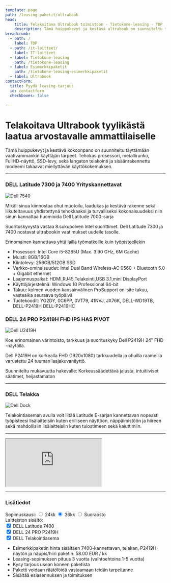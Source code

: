 ```yaml
---
template: page
path: /leasing-paketit/ultrabook
head:
    title: Telakoitava Ultrabook toimistoon - Tietokone-leasing - TDP
    description: Tämä huippukevyt ja kestävä ultrabook on suunniteltu täyttämään vaativammankin käyttäjän tarpeet. Tehokas prosessori, metallirunko, FullHD-näyttö, SSD-levy, sekä langaton telakointi ja sisäänrakennettu modeemi takaavat miellyttävän käyttökokemuksen.
breadcrumb:
  - path: /
    label: TDP
  - path: /it-laitteet/
    label: IT-laitteet
  - label: Tietokone-leasing
    path: /tietokone-leasing
  - label: Esimerkkipaketit
    path: /tietokone-leasing-esimerkkipaketit
  - label: Ultrabook
contactForm:
  title: Pyydä leasing-tarjous
  id: contactform
  checkboxes: false

---
```

<script src="https://www.tdp.fi/assets/js/hinnoittelu.js"></script>
# Telakoitava Ultrabook tyylikästä laatua arvostavalle ammattilaiselle

Tämä huippukevyt ja kestävä kokoonpano on suunniteltu täyttämään vaativammankin käyttäjän tarpeet. Tehokas prosessori, metallirunko, FullHD-näyttö, SSD-levy, sekä langaton telakointi ja sisäänrakennettu modeemi takaavat miellyttävän käyttökokemuksen.

----------

<div class="row">
<div class="col-12 col-lg-6">

### DELL Latitude 7300 ja 7400 Yrityskannettavat

<img src="<%- assetSrc('/img/Dell_E7490_full.jpg') %>" alt="Dell 7540" class="img-fluid mb-2" />

Mikäli sinua kiinnostaa ohut muotoilu, laadukas ja kestävä rakenne sekä liikuteltavuus yhdistettynä tehokkaaksi ja turvalliseksi kokonaisuudeksi niin sinun kannattaa huomioida Dell Latitude 7000-sarja

Suorituskyvystä vastaa 8.sukupolven Intel suorittimet. Dell Latitude 7300 ja 7400 nostavat ultrabookin vaatimukset uudelle tasolle.

Erinomainen kannettava yhtä lailla työmatkoille kuin työpisteellekin

* Prosessori: Intel Core i5-8265U (Max. 3.90 GHz, 6M Cache)
* Muisti: 8GB/16GB
* Kiintolevy: 256GB/512GB SSD
* Verkko-ominaisuudet: Intel Dual Band Wireless-AC 9560 + Bluetooth 5.0 + Gigabit ethernet
* Laajennuspaikat: HDMI,RJ45,Telakointi,USB 3.1,mini DisplayPort
* Käyttöjärjestelmä: Windows 10 Professional 64-bit
* Takuu: kolmen vuoden kansainvälinen ProSupport on-site takuu, vasteaika seuraava työpäivä
* Tuotekoodit: YG2DY, 0C6PP, 0VT79, 41NVJ, JX76K, DELL-WD19TB, DELL-P2419H DELL-P2419HC



</div>
<div class="col-12 col-lg-6">



### DELL 24 PRO P2419H FHD IPS HAS PIVOT

<img src="<%- assetSrc('/img/Dell_U2419H_250x207.jpg') %>" alt="Dell U2419H" class="float-right">

Koe erinomainen värintoisto, tarkkuus ja suorituskyky Dell P2419H 24″ FHD -näytöllä.

Dell P2419H on korkealla FHD (1920x1080) tarkkuudella ja ohuilla raameilla varustettu 24 tuuman laajakuvanäyttö.

Suunniteltu mukavuutta hakevalle: Korkeussäädettävä jalusta, intuitiiviset säätimet, heijastamaton 

------------

### DELL Telakka

<img src="<%- assetSrc('/img/WD19TB_01.jpg') %>" alt="Dell Dock" class="float-right" style="max-width:200px" />


Telakointiaseman avulla voit liitää Latitude E-sarjan kannettavan nopeasti työpisteesi lisälaitteisiin kuten erilliseen näyttöön, näppäimistöön ja hiireen sekä mahdollisiin lisälaitteisiin kuten tulostimeen sekä kaiuttimiin.

---------

<div class="embed-responsive embed-responsive-16by9">
<iframe src="https://www.youtube.com/embed/oRpvRx5Q8Qo" allowfullscreen=""></iframe>
</div>



</div>
</div>

----------

### Lisätiedot
Sopimuskausi:	  <input id="radios1" type="radio" name="radiobutton" value="0" onclick="setPrice(ultrabook,naytto24,telakka)"> 24kk <input id="radios2" type="radio" name="radiobutton" checked="checked" value="1" onclick = "setPrice(ultrabook,naytto24,telakka)"> 36kk <input id="radios3" type="radio" name="radiobutton" value="2" onclick = "setPrice(ultrabook,naytto24,telakka)"> Suoraosto 
<br>
Laitteiston sisältö: <br>
	<input id="option1" type="checkbox" checked="checked" name="r1" value="0" onClick="setPrice(ultrabook,naytto24,telakka);" /> DELL Latitude 7400 <br>
	<input id="option2" type="checkbox" checked="checked" name="r1" value="1" onClick="setPrice(ultrabook,naytto24,telakka);" /> DELL 24 PRO P2419H<br>
	<input id="option3" type="checkbox" checked="checked" name="r1" value="2" onClick="setPrice(ultrabook,naytto24,telakka);" /> DELL Telakointiasema

* <div>Esimerkkipaketin hinta sisältäen 7400-kannettavan, telakan, P2419H-näytön ja näppis/hiiri paketin: <div id="hinta" style="display:inline;">58.00 EUR / kk</div></div>
* Leasing-sopimuksen pituus 3 vuotta (vaihtoehtoina 1-5 vuotta)
* Kysy tarjous usean koneen paketista
* Paketti voidaan räätölöidä vastaamaan teidän tarpeitanne
* Sisältää esiasennuksen ja toimituksen


